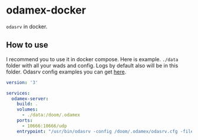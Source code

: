 # odamex-docker
```odasrv``` in docker.

## How to use
I recommend you to use it in docker compose. Here is example. ```./data``` folder with all your wads and config. Logs by default also will be in this folder. Odasrv config examples you can get [here](https://github.com/odamex/odamex/tree/stable/config-samples).

```yaml
version: '3'

services:
  odamex-server:
    build: .
    volumes:
      - ./data:/doom/.odamex
    ports:
      - 10666:10666/udp
    entrypoint: "/usr/bin/odasrv -config /doom/.odamex/odasrv.cfg -file ./example.wad"
```
